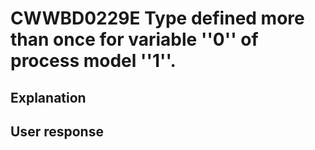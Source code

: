 # CWWBD0229E Type defined more than once for variable ''0'' of process model ''1''.

## Explanation

## User response